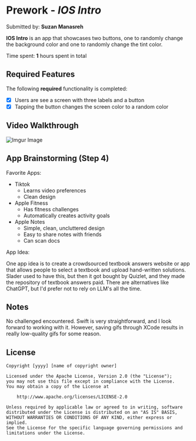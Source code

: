 # Prework - *IOS Intro*

Submitted by: **Suzan Manasreh**

**IOS Intro** is an app that showcases two buttons, one to randomly change the background color and one to randomly change the tint color.

Time spent: **1** hours spent in total

## Required Features

The following **required** functionality is completed:

- [X] Users are see a screen with three labels and a button
- [X] Tapping the button changes the screen color to a random color
 
## Video Walkthrough

![Imgur Image](https://i.imgur.com/YOg69Hs.gif)


## App Brainstorming (Step 4)

Favorite Apps:

* Tiktok
   * Learns video preferences
   * Clean design
* Apple Fitness
   * Has fitness challenges
   * Automatically creates activity goals 
* Apple Notes
    * Simple, clean, uncluttered design
    * Easy to share notes with friends
    * Can scan docs

App Idea:

One app idea is to create a crowdsourced textbook answers website or app that allows people to select a textbook and upload hand-written solutions. Slader used to have this, but then it got bought by Quizlet, and they made the repository of textbook answers paid. There are alternatives like ChatGPT, but I'd prefer not to rely on LLM's all the time.

## Notes

No challenged encountered. Swift is very straightforward, and I look forward to working with it. However, saving gifs through XCode results in really low-quality gifs for some reason.

## License

    Copyright [yyyy] [name of copyright owner]

    Licensed under the Apache License, Version 2.0 (the "License");
    you may not use this file except in compliance with the License.
    You may obtain a copy of the License at

        http://www.apache.org/licenses/LICENSE-2.0

    Unless required by applicable law or agreed to in writing, software
    distributed under the License is distributed on an "AS IS" BASIS,
    WITHOUT WARRANTIES OR CONDITIONS OF ANY KIND, either express or implied.
    See the License for the specific language governing permissions and
    limitations under the License.

